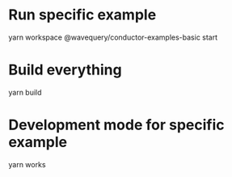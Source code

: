 # Run specific example
yarn workspace @wavequery/conductor-examples-basic start

# Build everything
yarn build

# Development mode for specific example
yarn works